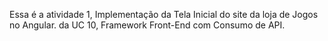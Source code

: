 
Essa é a atividade 1, Implementação da Tela Inicial do site da loja de Jogos no Angular.
da UC 10, Framework Front-End com Consumo de API.
